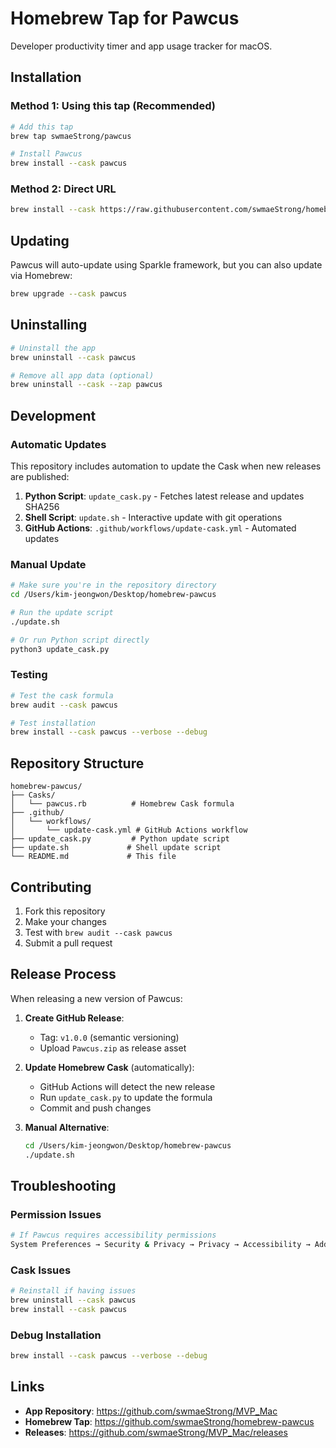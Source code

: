 # Homebrew Tap for Pawcus

Developer productivity timer and app usage tracker for macOS.

## Installation

### Method 1: Using this tap (Recommended)

```bash
# Add this tap
brew tap swmaeStrong/pawcus

# Install Pawcus
brew install --cask pawcus
```

### Method 2: Direct URL

```bash
brew install --cask https://raw.githubusercontent.com/swmaeStrong/homebrew-pawcus/main/Casks/pawcus.rb
```

## Updating

Pawcus will auto-update using Sparkle framework, but you can also update via Homebrew:

```bash
brew upgrade --cask pawcus
```

## Uninstalling

```bash
# Uninstall the app
brew uninstall --cask pawcus

# Remove all app data (optional)
brew uninstall --cask --zap pawcus
```

## Development

### Automatic Updates

This repository includes automation to update the Cask when new releases are published:

1. **Python Script**: `update_cask.py` - Fetches latest release and updates SHA256
2. **Shell Script**: `update.sh` - Interactive update with git operations
3. **GitHub Actions**: `.github/workflows/update-cask.yml` - Automated updates

### Manual Update

```bash
# Make sure you're in the repository directory
cd /Users/kim-jeongwon/Desktop/homebrew-pawcus

# Run the update script
./update.sh

# Or run Python script directly
python3 update_cask.py
```

### Testing

```bash
# Test the cask formula
brew audit --cask pawcus

# Test installation
brew install --cask pawcus --verbose --debug
```

## Repository Structure

```
homebrew-pawcus/
├── Casks/
│   └── pawcus.rb          # Homebrew Cask formula
├── .github/
│   └── workflows/
│       └── update-cask.yml # GitHub Actions workflow
├── update_cask.py         # Python update script
├── update.sh             # Shell update script
└── README.md             # This file
```

## Contributing

1. Fork this repository
2. Make your changes
3. Test with `brew audit --cask pawcus`
4. Submit a pull request

## Release Process

When releasing a new version of Pawcus:

1. **Create GitHub Release**:
   - Tag: `v1.0.0` (semantic versioning)
   - Upload `Pawcus.zip` as release asset

2. **Update Homebrew Cask** (automatically):
   - GitHub Actions will detect the new release
   - Run `update_cask.py` to update the formula
   - Commit and push changes

3. **Manual Alternative**:
   ```bash
   cd /Users/kim-jeongwon/Desktop/homebrew-pawcus
   ./update.sh
   ```

## Troubleshooting

### Permission Issues
```bash
# If Pawcus requires accessibility permissions
System Preferences → Security & Privacy → Privacy → Accessibility → Add Pawcus
```

### Cask Issues
```bash
# Reinstall if having issues
brew uninstall --cask pawcus
brew install --cask pawcus
```

### Debug Installation
```bash
brew install --cask pawcus --verbose --debug
```

## Links

- **App Repository**: https://github.com/swmaeStrong/MVP_Mac
- **Homebrew Tap**: https://github.com/swmaeStrong/homebrew-pawcus
- **Releases**: https://github.com/swmaeStrong/MVP_Mac/releases